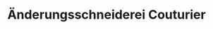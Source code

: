 ---
title: "Änderungsschneiderei Couturier"
url: /stuttgart/aenderungsschneiderei-couturier/
shop: Wäscherei
---